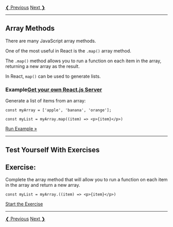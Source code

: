 [❮ Previous](https://www.w3schools.com/react/react_es6_variables.asp) [Next ❯](https://www.w3schools.com/react/react_es6_destructuring.asp)

___

## Array Methods

There are many JavaScript array methods.

One of the most useful in React is the `.map()` array method.

The `.map()` method allows you to run a function on each item in the array, returning a new array as the result.

In React, `map()` can be used to generate lists.

### Example[Get your own React.js Server](https://www.w3schools.com/spaces/ "W3Schools Spaces")

Generate a list of items from an array:

    const myArray = ['apple', 'banana', 'orange'];
    
    const myList = myArray.map((item) => <p>{item}</p>)
    

[Run Example »](https://www.w3schools.com/react/showreact.asp?filename=demo2_react_array_map)

___

## Test Yourself With Exercises

## Exercise:

Complete the array method that will allow you to run a function on each item in the array and return a new array.

```
const myList = myArray.((item) => <p>{item}</p>)

```

[Start the Exercise](https://www.w3schools.com/react/exercise.asp?filename=exercise_es6_array_methods1)

___

[❮ Previous](https://www.w3schools.com/react/react_es6_variables.asp) [Next ❯](https://www.w3schools.com/react/react_es6_destructuring.asp)